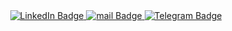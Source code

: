 <div id="badges" align="center">
  <a href="https://www.linkedin.com/in/mikhailbardziuhou/">
    <img src="https://img.shields.io/badge/LinkedIn-blue?style=for-the-badge&logo=linkedin&logoColor=white" alt="LinkedIn Badge"/>
  </a>
  <a href="mailto:bardugovmk@gmail.com">
    <img src="https://img.shields.io/badge/mail-red?style=for-the-badge&logo=Gmail&logoColor=white" alt="mail Badge"/>
  </a>
  <a href="https://t.me/MikhailBardziuhou">
    <img src="https://img.shields.io/badge/Telegram-blue?style=for-the-badge&logo=telegram&logoColor=white" alt="Telegram Badge"/>
  </a>
</div>
